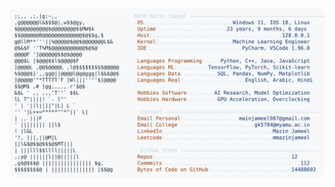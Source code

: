 <picture>
  <source srcset="https://raw.githubusercontent.com/mmazinjameel/mmazinjameel/main/dark_mode.svg?v=1754893126" media="(prefers-color-scheme: dark)">
  <img src="https://raw.githubusercontent.com/mmazinjameel/mmazinjameel/main/light_mode.svg?v=1754893126">
</picture>
